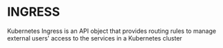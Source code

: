 # INGRESS

Kubernetes Ingress is an API object that provides routing rules to manage external users' access to the services in a Kubernetes cluster